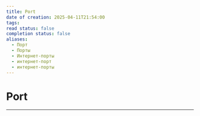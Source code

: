 ```yaml
---
title: Port
date of creation: 2025-04-11T21:54:00
tags: 
read status: false
completion status: false
aliases:
  - Порт
  - Порты
  - Интернет-порты
  - интернет-порт
  - интернет-порты
---
```

# Port
---
